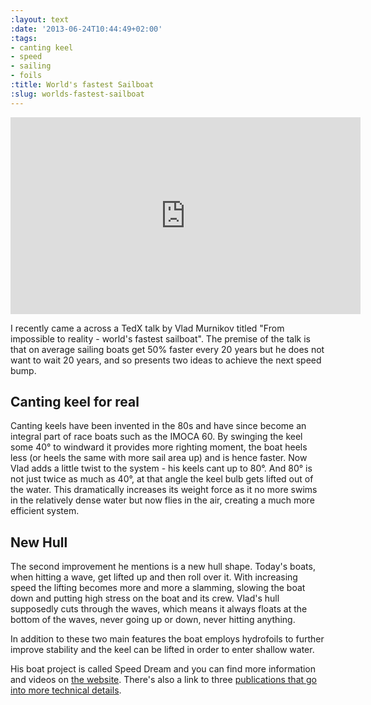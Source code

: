 ```yaml
---
:layout: text
:date: '2013-06-24T10:44:49+02:00'
:tags:
- canting keel
- speed
- sailing
- foils
:title: World's fastest Sailboat
:slug: worlds-fastest-sailboat
---
```

<iframe width="560" height="315" src="http://www.youtube.com/embed/S3mQNLTuJRI?rel=0" frameborder="0" allowfullscreen></iframe>

I recently came a across a TedX talk by Vlad Murnikov titled "From impossible to reality - world's fastest sailboat". The premise of the talk is that on average sailing boats get 50% faster every 20 years but he does not want to wait 20 years, and so presents two ideas to achieve the next speed bump.

## Canting keel for real

Canting keels have been invented in the 80s and have since become an integral part of race boats such as the IMOCA 60. By swinging the keel some 40° to windward it provides more righting moment, the boat heels less (or heels the same with more sail area up) and is hence faster.
Now Vlad adds a little twist to the system - his keels cant up to 80°. And 80° is not just twice as much as 40°, at that angle the keel bulb gets lifted out of the water. This dramatically increases its weight force as it no more swims in the relatively dense water but now flies in the air, creating a much more efficient system.

## New Hull

The second improvement he mentions is a new hull shape. Today's boats, when hitting a wave, get lifted up and then roll over it. With increasing speed the lifting becomes more and more a slamming, slowing the boat down and putting high stress on the boat and its crew.
Vlad's hull supposedly cuts through the waves, which means it always floats at the bottom of the waves, never going up or down, never hitting anything. 

In addition to these two main features the boat employs hydrofoils to further improve stability and the keel can be lifted in order to enter shallow water.

His boat project is called Speed Dream and you can find more information and videos on [the website](http://www.speeddream.org/site/index.html). There's also a link to three [publications that go into more technical details](http://issuu.com/speeddream).
